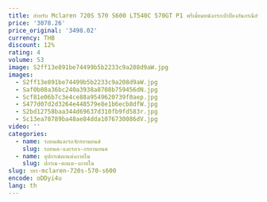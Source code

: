 ```yaml
---
title: สําหรับ Mclaren 720S 570 S600 LT540C 570GT P1 พรีเมี่ยมหนังกระเป๋าป้องกันกรณีสําหรับรถยนต์
price: '3078.26'
price_original: '3498.02'
currency: THB
discount: 12%
rating: 4
volume: 53
image: S2ff13e891be74499b5b2233c9a208d9aW.jpg
images:
  - S2ff13e891be74499b5b2233c9a208d9aW.jpg
  - Saf0b08a36bc240a3938a8708b759456dN.jpg
  - Scf81e06b7c3e4ce88a9549620739f0aep.jpg
  - S477d07d2d3264e448579e8e1b6ecb8dfW.jpg
  - S2bd12758baa344d69637d310fb9fd583r.jpg
  - Sc13ea78789ba48ae84dda1076730086dV.jpg
video: ''
categories:
  - name: รถยนต์และรถจักรยานยนต์
    slug: รถยนต-และรถจ-กรยานยนต
  - name: อุปกรณ์ตกแต่งภายใน
    slug: ปกรณ-ตกแต-งภายใน
slug: าหร-mclaren-720s-570-s600
encode: oDDyi4u
lang: th
---
```

  